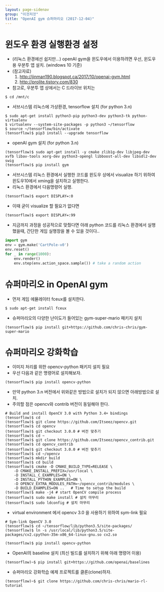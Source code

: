 ```yaml
---
layout: page-sidenav
group: "이것저것"
title: "OpenAI gym 슈퍼마리오 (2017-12-04)"
---
```


# 윈도우 환경 실행환경 설정
- (리눅스 환경에선 쉽지만...) openAI gym을 윈도우에서 이용하려면 우선, 윈도우용 우분투 앱 설치. (windows 10 기준)
- (참고자료)
  1. http://jinman190.blogspot.ca/2017/10/openai-gym.html
  2. http://prolite.tistory.com/830
- 참고로, 우분투 앱 상에서는 C 드라이브 위치는
```shell
$ cd /mnt/c
```
- 서브시스템 리눅스에 가상환경, tensorflow 설치 (for python 3.n)
```shell
$ sudo apt-get install python3-pip python3-dev python3-tk python-virtualenv
$ virtualenv --system-site-packages -p python3 ~/tensorflow
$ source ~/tensorflow/bin/activate
(tensorflow)$ pip3 install --upgrade tensorflow
```
- openAI gym 설치 (for python 3.n)
```shell
(tensorflow)$ sudo apt-get install -y cmake zlib1g-dev libjpeg-dev xvfb libav-tools xorg-dev python3-opengl libboost-all-dev libsdl2-dev swig
(tensorflow)$ pip install gym
```

- 서브시스템 리눅스 환경에서 실행한 코드를 윈도우 상에서 visualize 하기 위하여 윈도우10에서 xming을 설치하고 실행한다.
- 리눅스 환경에서 다음명령어 실행.
```shell
(tensorflow)$ export DISPLAY=:0
```
- 이때 굳이 visualize 할 필요가 없다면
```shell
(tensorflow)$ export DISPLAY=:99
```
- 지금까지 과정을 성공적으로 맞췄다면 아래 python 코드를 리눅스 환경에서 실행했을때, 간단한 게임 실행창을 볼 수 있을 것이다..
```python
import gym
env = gym.make('CartPole-v0')
env.reset()
for _ in range(1000):
    env.render()
    env.step(env.action_space.sample()) # take a random action
```

# 슈퍼마리오 in OpenAI gym
- 먼저 게임 에뮬레이터 fceux를 설치한다.
```shell
$ sudo apt-get install fceux
```

- 슈퍼마리오의 다양한 난이도가 들어있는 gym-super-mario 패키지 설치
```shell
(tensorflow)$ pip install git+https://github.com/chris-chris/gym-super-mario
```

# 슈퍼마리오 강화학습
- 이미지 처리를 위한 opencv-python 패키지 설치 필요  
- 우선 다음과 같은 명령어로 설치해보자.
```shell
(tensorflow)$ pip install opencv-python
```
- 만약 python 3.n 버전에서 위와같은 방법으로 설치가 되지 않으면 아래방법으로 설치.
- 주의할 점은 opencv와 contrib 버전이 동일해야 한다.
```shell
# Build and install OpenCV 3.0 with Python 3.4+ bindings
(tensorflow)$ cd
(tensorflow)$ git clone https://github.com/Itseez/opencv.git
(tensorflow)$ cd opencv
(tensorflow)$ git checkout 3.0.0 # 버전 맞추기
(tensorflow)$ cd ~
(tensorflow)$ git clone https://github.com/Itseez/opencv_contrib.git
(tensorflow)$ cd opencv_contrib
(tensorflow)$ git checkout 3.0.0 # 버전 맞추기
(tensorflow)$ cd ~/opencv
(tensorflow)$ mkdir build
(tensorflow)$ cd build
(tensorflow)$ cmake -D CMAKE_BUILD_TYPE=RELEASE \
    -D CMAKE_INSTALL_PREFIX=/usr/local \
    -D INSTALL_C_EXAMPLES=ON \
    -D INSTALL_PYTHON_EXAMPLES=ON \
    -D OPENCV_EXTRA_MODULES_PATH=~/opencv_contrib/modules \
    -D BUILD_EXAMPLES=ON ..   # Time to setup the build
(tensorflow)$ make -j4 # start OpenCV compile process
(tensorflow)$ sudo make install # 설치 마무리
(tensorflow)$ sudo ldconfig # 설치 마무리
```
- virtual environment 에서 opencv 3.0 을 사용하기 위하여 sym-link 필요
```shell
# Sym-link OpenCV 3.0
(tensorflow)$ cd ~/tensorflow/lib/python3.5/site-packages/
(tensorflow)$ ln -s /usr/local/lib/python3.5/site-packages/cv2.cpython-35m-x86_64-linux-gnu.so cv2.so

(tensorflow)$ pip install opencv-python
```

- OpenAI의 baseline 설치 (최신 빌드를 설치하기 위해 아래 명령어 이용)
```shell
(tensorflow)~$ pip install git+https://github.com/openai/baselines
```
- 슈퍼마리오 강화학습 예제 프로젝트를 클론(clone)하자.
```shell
(tensorflow)~$ git clone https://github.com/chris-chris/mario-rl-tutorial
```
